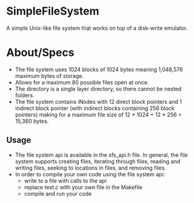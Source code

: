 # SimpleFileSystem
A simple Unix-like file system that works on top of a disk-write emulator.

# About/Specs
- The file system uses 1024 blocks of 1024 bytes meaning 1,048,576 maximum bytes of storage.
- Allows for a maximum 80 possible files open at once. 
- The directory is a single layer directory, so there cannot be nested folders.
- The file system contains iNodes with 12 direct block pointers and 1 indirect block pointer (with indirect blocks containing 256 block pointers) making for a maximum file size of 12 * 1024 + 12 * 256 = 15,360 bytes.

## Usage

- The file system api is available in the sfs_api.h file. In general, the file system supports creating files, iterating through files, reading and writing files, seeking to locations in files, and removing files.
- In order to compile your own code using the file system api:
  - write to a file with calls to the api
  - replace test.c with your own file in the Makefile
  - compile and run your code
